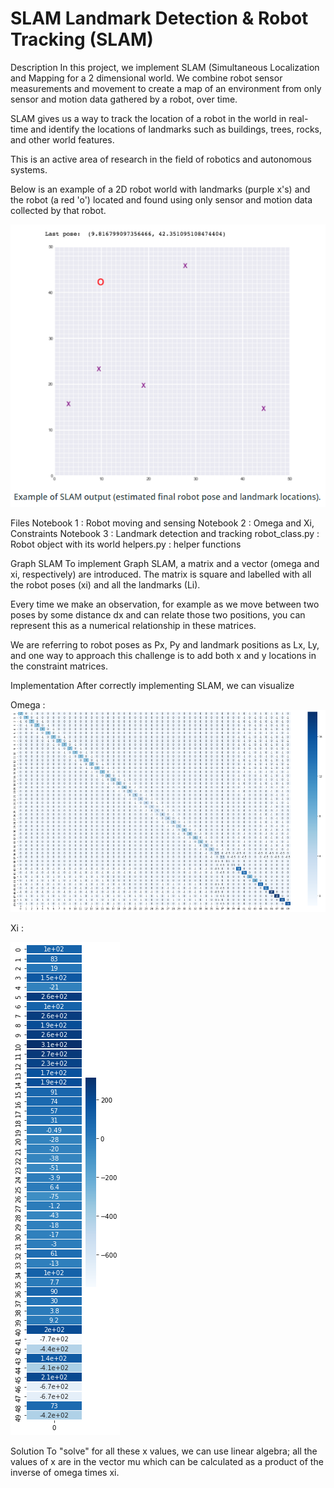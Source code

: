 # SLAM Landmark Detection & Robot Tracking (SLAM)
Description
In this project, we implement SLAM (Simultaneous Localization and Mapping for a 2 dimensional world. We combine robot sensor measurements and movement to create a map of an environment from only sensor and motion data gathered by a robot, over time.

SLAM gives us a way to track the location of a robot in the world in real-time and identify the locations of landmarks such as buildings, trees, rocks, and other world features.

This is an active area of research in the field of robotics and autonomous systems.

Below is an example of a 2D robot world with landmarks (purple x's) and the robot (a red 'o') located and found using only sensor and motion data collected by that robot.

![2D World](https://github.com/PGCodehub/SLAM/blob/master/images/description.PNG)



Files
Notebook 1 : Robot moving and sensing
Notebook 2 : Omega and Xi, Constraints
Notebook 3 : Landmark detection and tracking
robot_class.py : Robot object with its world
helpers.py : helper functions


Graph SLAM
To implement Graph SLAM, a matrix and a vector (omega and xi, respectively) are introduced. The matrix is square and labelled with all the robot poses (xi) and all the landmarks (Li).

Every time we make an observation, for example as we move between two poses by some distance dx and can relate those two positions, you can represent this as a numerical relationship in these matrices.

We are referring to robot poses as Px, Py and landmark positions as Lx, Ly, and one way to approach this challenge is to add both x and y locations in the constraint matrices.



Implementation
After correctly implementing SLAM, we can visualize

Omega :
![omega](https://github.com/PGCodehub/SLAM/blob/master/images/implement_omega.PNG)



Xi :

![xi](https://github.com/PGCodehub/SLAM/blob/master/images/implement_xi.PNG)


Solution
To "solve" for all these x values, we can use linear algebra; all the values of x are in the vector mu which can be calculated as a product of the inverse of omega times xi.





 
